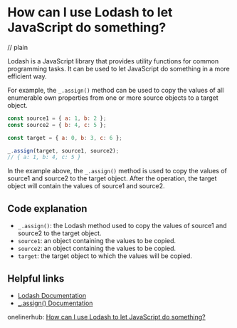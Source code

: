 # How can I use Lodash to let JavaScript do something?
// plain

Lodash is a JavaScript library that provides utility functions for common programming tasks. It can be used to let JavaScript do something in a more efficient way.

For example, the `_.assign()` method can be used to copy the values of all enumerable own properties from one or more source objects to a target object.

```js
const source1 = { a: 1, b: 2 };
const source2 = { b: 4, c: 5 };

const target = { a: 0, b: 3, c: 6 };

_.assign(target, source1, source2);
// { a: 1, b: 4, c: 5 }
```

In the example above, the `_.assign()` method is used to copy the values of source1 and source2 to the target object. After the operation, the target object will contain the values of source1 and source2.

## Code explanation


- `_.assign()`: the Lodash method used to copy the values of source1 and source2 to the target object.
- `source1`: an object containing the values to be copied.
- `source2`: an object containing the values to be copied.
- `target`: the target object to which the values will be copied.

## Helpful links

- [Lodash Documentation](https://lodash.com/docs/)
- [_.assign() Documentation](https://lodash.com/docs/4.17.15#assign)

onelinerhub: [How can I use Lodash to let JavaScript do something?](https://onelinerhub.com/javascript-lodash/how-can-i-use-lodash-to-let-javascript-do-something)